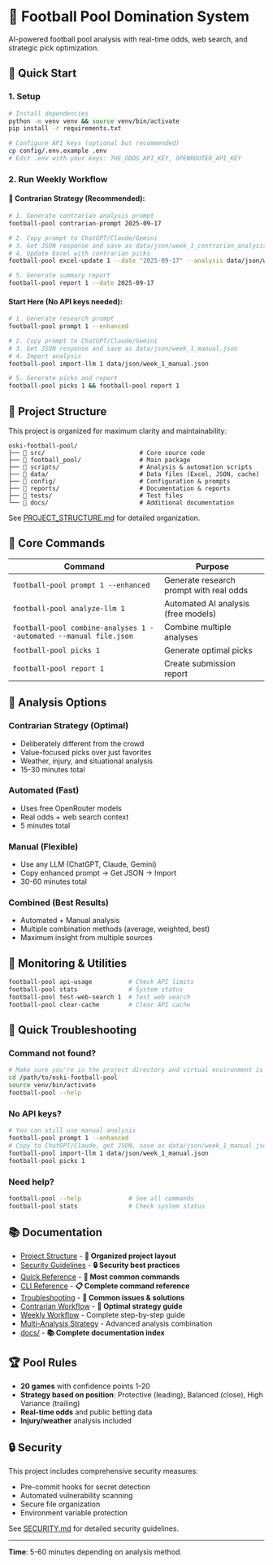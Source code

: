 # 🏈 Football Pool Domination System

AI-powered football pool analysis with real-time odds, web search, and strategic pick optimization.

## 🚀 Quick Start

### 1. Setup
```bash
# Install dependencies
python -m venv venv && source venv/bin/activate
pip install -r requirements.txt

# Configure API keys (optional but recommended)
cp config/.env.example .env
# Edit .env with your keys: THE_ODDS_API_KEY, OPENROUTER_API_KEY
```

### 2. Run Weekly Workflow

#### **🎯 Contrarian Strategy (Recommended):**
```bash
# 1. Generate contrarian analysis prompt
football-pool contrarian-prompt 2025-09-17

# 2. Copy prompt to ChatGPT/Claude/Gemini
# 3. Get JSON response and save as data/json/week_1_contrarian_analysis.json
# 4. Update Excel with contrarian picks
football-pool excel-update 1 --date "2025-09-17" --analysis data/json/week_1_contrarian_analysis.json

# 5. Generate summary report
football-pool report 1 --date 2025-09-17
```

#### **Start Here (No API keys needed):**
```bash
# 1. Generate research prompt
football-pool prompt 1 --enhanced

# 2. Copy prompt to ChatGPT/Claude/Gemini
# 3. Get JSON response and save as data/json/week_1_manual.json
# 4. Import analysis
football-pool import-llm 1 data/json/week_1_manual.json

# 5. Generate picks and report
football-pool picks 1 && football-pool report 1
```

## 📁 Project Structure

This project is organized for maximum clarity and maintainability:

```
oski-football-pool/
├── 📁 src/                          # Core source code
├── 📁 football_pool/                # Main package
├── 📁 scripts/                      # Analysis & automation scripts
├── 📁 data/                         # Data files (Excel, JSON, cache)
├── 📁 config/                       # Configuration & prompts
├── 📁 reports/                      # Documentation & reports
├── 📁 tests/                        # Test files
└── 📁 docs/                         # Additional documentation
```

See [PROJECT_STRUCTURE.md](PROJECT_STRUCTURE.md) for detailed organization.

## 🔧 Core Commands

| Command | Purpose |
|---------|---------|
| `football-pool prompt 1 --enhanced` | Generate research prompt with real odds |
| `football-pool analyze-llm 1` | Automated AI analysis (free models) |
| `football-pool combine-analyses 1 --automated --manual file.json` | Combine multiple analyses |
| `football-pool picks 1` | Generate optimal picks |
| `football-pool report 1` | Create submission report |

## 🎯 Analysis Options

### **Contrarian Strategy** (Optimal)
- Deliberately different from the crowd
- Value-focused picks over just favorites
- Weather, injury, and situational analysis
- 15-30 minutes total

### **Automated** (Fast)
- Uses free OpenRouter models
- Real odds + web search context
- 5 minutes total

### **Manual** (Flexible)
- Use any LLM (ChatGPT, Claude, Gemini)
- Copy enhanced prompt → Get JSON → Import
- 30-60 minutes total

### **Combined** (Best Results)
- Automated + Manual analysis
- Multiple combination methods (average, weighted, best)
- Maximum insight from multiple sources

## 🔧 Monitoring & Utilities

```bash
football-pool api-usage          # Check API limits
football-pool stats              # System status
football-pool test-web-search 1  # Test web search
football-pool clear-cache        # Clear API cache
```

## 🚨 Quick Troubleshooting

### Command not found?
```bash
# Make sure you're in the project directory and virtual environment is activated
cd /path/to/oski-football-pool
source venv/bin/activate
football-pool --help
```

### No API keys?
```bash
# You can still use manual analysis
football-pool prompt 1 --enhanced
# Copy to ChatGPT/Claude, get JSON, save as data/json/week_1_manual.json
football-pool import-llm 1 data/json/week_1_manual.json
football-pool picks 1
```

### Need help?
```bash
football-pool --help             # See all commands
football-pool stats              # Check system status
```

## 📚 Documentation

- [Project Structure](PROJECT_STRUCTURE.md) - **📁 Organized project layout**
- [Security Guidelines](SECURITY.md) - **🔒 Security best practices**
- [Quick Reference](docs/quick-reference.md) - **🚀 Most common commands**
- [CLI Reference](docs/cli-reference.md) - **📋 Complete command reference**
- [Troubleshooting](docs/troubleshooting.md) - **🚨 Common issues & solutions**
- [Contrarian Workflow](reports/CONTRARIAN_WORKFLOW.md) - **🎯 Optimal strategy guide**
- [Weekly Workflow](reports/WEEKLY_WORKFLOW.md) - Complete step-by-step guide
- [Multi-Analysis Strategy](docs/multi-analysis-strategy.md) - Advanced analysis combination
- [docs/](docs/) - **📚 Complete documentation index**

## 🏆 Pool Rules

- **20 games** with confidence points 1-20
- **Strategy based on position**: Protective (leading), Balanced (close), High Variance (trailing)
- **Real-time odds** and public betting data
- **Injury/weather** analysis included

## 🔒 Security

This project includes comprehensive security measures:
- Pre-commit hooks for secret detection
- Automated vulnerability scanning
- Secure file organization
- Environment variable protection

See [SECURITY.md](SECURITY.md) for detailed security guidelines.

---

**Time**: 5-60 minutes depending on analysis method.
